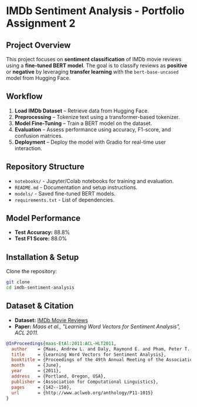# IMDb Sentiment Analysis - Portfolio Assignment 2

## Project Overview
This project focuses on **sentiment classification** of IMDb movie reviews using a **fine-tuned BERT model**. The goal is to classify reviews as **positive** or **negative** by leveraging **transfer learning** with the `bert-base-uncased` model from Hugging Face.

## Workflow
1. **Load IMDb Dataset** – Retrieve data from Hugging Face.
2. **Preprocessing** – Tokenize text using a transformer-based tokenizer.
3. **Model Fine-Tuning** – Train a BERT model on the dataset.
4. **Evaluation** – Assess performance using accuracy, F1-score, and confusion matrices.
5. **Deployment** – Deploy the model with Gradio for real-time user interaction.

## Repository Structure
- `notebooks/` - Jupyter/Colab notebooks for training and evaluation.
- `README.md` - Documentation and setup instructions.
- `models/` - Saved fine-tuned BERT models.
- `requirements.txt` - List of dependencies.

## Model Performance
- **Test Accuracy:** 88.8%
- **Test F1 Score:** 88.0%

## Installation & Setup
   Clone the repository:
   ```bash
   git clone 
   cd imdb-sentiment-analysis
   ```

## Dataset & Citation
- **Dataset:** [IMDb Movie Reviews](https://huggingface.co/datasets/stanfordnlp/imdb)
- **Paper:** *Maas et al., "Learning Word Vectors for Sentiment Analysis", ACL 2011.*

```bibtex
@InProceedings{maas-EtAl:2011:ACL-HLT2011,
  author    = {Maas, Andrew L. and Daly, Raymond E. and Pham, Peter T. and Huang, Dan and Ng, Andrew Y. and Potts, Christopher},
  title     = {Learning Word Vectors for Sentiment Analysis},
  booktitle = {Proceedings of the 49th Annual Meeting of the Association for Computational Linguistics: Human Language Technologies},
  month     = {June},
  year      = {2011},
  address   = {Portland, Oregon, USA},
  publisher = {Association for Computational Linguistics},
  pages     = {142--150},
  url       = {http://www.aclweb.org/anthology/P11-1015}
}
```



